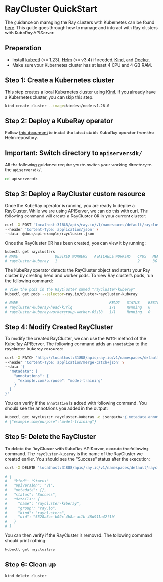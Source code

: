 # RayCluster QuickStart

The guidance on managing the Ray clusters with Kubernetes can be found
[here](https://docs.ray.io/en/latest/cluster/kubernetes/getting-started/raycluster-quick-start.html). This guide goes
through how to manage and interact with Ray clusters with KubeRay APIServer.

## Preperation

- Install [kubectl](https://kubernetes.io/docs/tasks/tools/#kubectl) (>= 1.23),
[Helm](https://helm.sh/docs/intro/install/) (>= v3.4) if needed,
[Kind](https://kind.sigs.k8s.io/docs/user/quick-start/#installation), and
[Docker](https://docs.docker.com/engine/install/).
- Make sure your Kubernetes cluster has at least 4 CPU and 4 GB RAM.

## Step 1: Create a Kubernetes cluster

This step creates a local Kubernetes cluster using [Kind](https://kind.sigs.k8s.io/). If you already have a Kubernetes
cluster, you can skip this step.

```sh
kind create cluster --image=kindest/node:v1.26.0
```

## Step 2: Deploy a KubeRay operator

Follow [this
document](https://docs.ray.io/en/latest/cluster/kubernetes/getting-started/kuberay-operator-installation.html#kuberay-operator-deploy)
to install the latest stable KubeRay operator from the Helm repository.

## Important: Switch directory to `apiserversdk/`

All the following guidance require you to switch your working directory to the
`apiserversdk/`.

```sh
cd apiserversdk
```

## Step 3: Deploy a RayCluster custom resource

Once the KubeRay operator is running, you are ready to deploy a RayCluster. While we are using APIServer, we can do this
with curl. The following command will create a RayCluster CR in your current cluster:

```sh
curl -X POST 'localhost:31888/apis/ray.io/v1/namespaces/default/rayclusters' \
--header 'Content-Type: application/json' \
--data  @docs/api-example/raycluster.json
```

Once the RayCluster CR has been created, you can view it by running:

```sh
kubectl get rayclusters
# NAME                 DESIRED WORKERS   AVAILABLE WORKERS   CPUS   MEMORY   GPUS   STATUS   AGE
# raycluster-kuberay   1                                     2      3G       0               89s
```

The KubeRay operator detects the RayCluster object and starts your Ray cluster by creating head and worker pods. To view
Ray cluster’s pods, run the following command:

```sh
# View the pods in the RayCluster named "raycluster-kuberay"
kubectl get pods --selector=ray.io/cluster=raycluster-kuberay

# NAME                                          READY   STATUS    RESTARTS   AGE
# raycluster-kuberay-head-k7rlq                 1/1     Running   0          56s
# raycluster-kuberay-workergroup-worker-65zl8   1/1     Running   0          56s
```

## Step 4: Modify Created RayCluster

To modify the created RayCluster, we can use the `PATCH` method of the KubeRay APIServer.
The following command adds an `annotation` to the raycluster-kuberay resource:

```sh
curl -X PATCH 'http://localhost:31888/apis/ray.io/v1/namespaces/default/rayclusters/raycluster-kuberay' \
--header 'Content-Type: application/merge-patch+json' \
--data '{
  "metadata": {
    "annotations": {
      "example.com/purpose": "model-training"
    }
  }
}'
```

You can verify if the `annotation` is added with following command. You should see the
annotaions you added in the output:

```sh
kubectl get raycluster raycluster-kuberay -o jsonpath='{.metadata.annotations}'
# {"example.com/purpose":"model-training"}
```

## Step 5: Delete the RayCluster

To delete the RayCluster with KubeRay APIServer, execute the following command. The `raycluster-kuberay` is the name of
the RayCluster we created earlier. You should see the "Success" status after the execution:

```sh
curl -X DELETE 'localhost:31888/apis/ray.io/v1/namespaces/default/rayclusters/raycluster-kuberay'

# {
#   "kind": "Status",
#   "apiVersion": "v1",
#   "metadata": {},
#   "status": "Success",
#   "details": {
#     "name": "raycluster-kuberay",
#     "group": "ray.io",
#     "kind": "rayclusters",
#     "uid": "5528a3bc-b02c-4b8a-ac1b-48d911a42f1b"
#   }
# }
```

You can then verify if the RayCluster is removed. The following command should print nothing:

```sh
kubectl get rayclusters
```

## Step 6: Clean up

```sh
kind delete cluster
```
